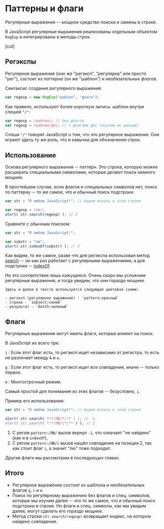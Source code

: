 # Паттерны и флаги

Регулярные выражения -- мощное средство поиска и замены в строке.

В JavaScript регулярные выражения реализованы отдельным объектом `RegExp` и интегрированы в методы строк.

[cut]

## Регэкспы

Регулярное выражение (оно же "регэксп", "регулярка" или просто "рег"), состоит из *паттерна* (он же "шаблон") и необязательных *флагов*.

Синтаксис создания регулярного выражения:

```js
var regexp = new RegExp("шаблон", "флаги");
```

Как правило, используют более короткую запись: шаблон внутри слешей `"/"`:

```js
var regexp = /шаблон/; // без флагов
var regexp = /шаблон/gmi; // с флагами gmi (изучим их дальше)
```

Слэши `"/"` говорят JavaScript о том, что это регулярное выражение. Они играют здесь ту же роль, что и кавычки для обозначения строк.

## Использование

Основа регулярного выражения -- паттерн. Это строка, которую можно расширить специальными символами, которые делают поиск намного мощнее.

В простейшем случае, если флагов и специальных символов нет, поиск по паттерну -- то же самое, что и обычный поиск подстроки:

```js run
var str = "Я люблю JavaScript!"; // будем искать в этой строке

var regexp = /лю/;
alert( str.search(regexp) ); // 2
```

Сравните с обычным поиском:

```js run
var str = "Я люблю JavaScript!";

var substr = "лю";
alert( str.indexOf(substr) ); // 2
```

Как видим, то же самое, разве что для регэкспа использован метод [search](https://developer.mozilla.org/ru/docs/Web/JavaScript/Reference/Global_Objects/String/search) -- он как раз работает с регулярными выражениями, а для подстроки -- [indexOf](https://developer.mozilla.org/ru/docs/Web/JavaScript/Reference/Global_Objects/String/indexOf).

Но это соответствие лишь кажущееся. Очень скоро мы усложним регулярные выражения, и тогда увидим, что они гораздо мощнее.

```smart header="Цветовые обозначения"
Здесь и далее в тексте используется следующая цветовая схема:

- регэксп (регулярное выражение) - `pattern:красный`
- строка - `subject:синий`
- результат - `match:зеленый`
```

## Флаги

Регулярные выражения могут иметь флаги, которые влияют на поиск.

В JavaScript их всего три:

`i`
: Если этот флаг есть, то регэксп ищет независимо от регистра, то есть не различает между `А` и `а`.

`g`
: Если этот флаг есть, то регэксп ищет все совпадения, иначе -- только первое.

`m`
: Многострочный режим.

Самый простой для понимания из этих флагов -- безусловно, `i`.

Пример его использования:

```js run
var str = "Я люблю JavaScript!"; // будем искать в этой строке

alert( str.search( *!*/ЛЮ/*/!* ) ); // -1
alert( str.search( *!*/ЛЮ/i*/!* ) ); // 2
```

1. С регом `pattern:/ЛЮ/` вызов вернул `-1`, что означает "не найдено" (как и в `indexOf`),
2. С регом `pattern:/ЛЮ/i` вызов нашёл совпадение на позиции 2, так как стоит флаг `i`, а значит "лю" тоже подходит.

Другие флаги мы рассмотрим в последующих главах.

## Итого

- Регулярное выражение состоит из шаблона и необязательных флагов `g`, `i` и `m`.
- Поиск по регулярному выражению без флагов и спец. символов, которые мы изучим далее -- это то же самое, что и обычный поиск подстроки в строке. Но флаги и спец. символы, как мы увидим далее, могут сделать его гораздо мощнее.
- Метод строки `str.search(regexp)` возвращает индекс, на котором найдено совпадение.

